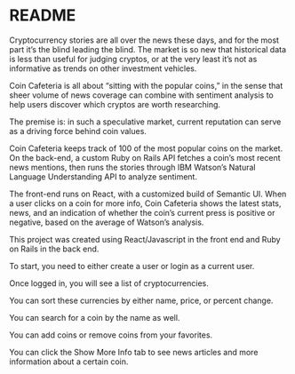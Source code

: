 # README

Cryptocurrency stories are all over the news these days, and for the most part it’s the blind leading the blind. The market is so new that historical data is less than useful for judging cryptos, or at the very least it’s not as informative as trends on other investment vehicles.

Coin Cafeteria is all about “sitting with the popular coins,” in the sense that sheer volume of news coverage can combine with sentiment analysis to help users discover which cryptos are worth researching.

The premise is: in such a speculative market, current reputation can serve as a driving force behind coin values.

Coin Cafeteria keeps track of 100 of the most popular coins on the market. On the back-end, a custom Ruby on Rails API fetches a coin’s most recent news mentions, then runs the stories through IBM Watson’s Natural Language Understanding API to analyze sentiment.

The front-end runs on React, with a customized build of Semantic UI. When a user clicks on a coin for more info, Coin Cafeteria shows the latest stats, news, and an indication of whether the coin’s current press is positive or negative, based on the average of Watson’s analysis.

This project was created using React/Javascript in the front end and Ruby on Rails in the back end.

To start, you need to either create a user or login as a current user.

Once logged in, you will see a list of cryptocurrencies.

You can sort these currencies by either name, price, or percent change.

You can search for a coin by the name as well.

You can add coins or remove coins from your favorites.

You can click the Show More Info tab to see news articles and more information about a certain coin.
